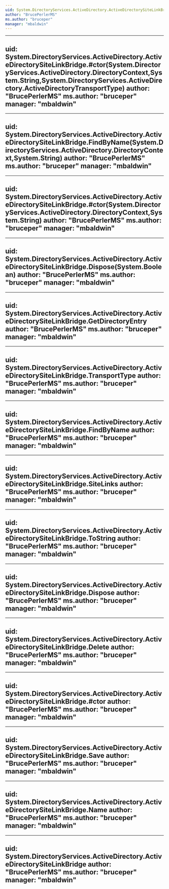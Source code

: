 ```yaml
---
uid: System.DirectoryServices.ActiveDirectory.ActiveDirectorySiteLinkBridge.FindByName(System.DirectoryServices.ActiveDirectory.DirectoryContext,System.String,System.DirectoryServices.ActiveDirectory.ActiveDirectoryTransportType)
author: "BrucePerlerMS"
ms.author: "bruceper"
manager: "mbaldwin"
---
```


---
uid: System.DirectoryServices.ActiveDirectory.ActiveDirectorySiteLinkBridge.#ctor(System.DirectoryServices.ActiveDirectory.DirectoryContext,System.String,System.DirectoryServices.ActiveDirectory.ActiveDirectoryTransportType)
author: "BrucePerlerMS"
ms.author: "bruceper"
manager: "mbaldwin"
---

---
uid: System.DirectoryServices.ActiveDirectory.ActiveDirectorySiteLinkBridge.FindByName(System.DirectoryServices.ActiveDirectory.DirectoryContext,System.String)
author: "BrucePerlerMS"
ms.author: "bruceper"
manager: "mbaldwin"
---

---
uid: System.DirectoryServices.ActiveDirectory.ActiveDirectorySiteLinkBridge.#ctor(System.DirectoryServices.ActiveDirectory.DirectoryContext,System.String)
author: "BrucePerlerMS"
ms.author: "bruceper"
manager: "mbaldwin"
---

---
uid: System.DirectoryServices.ActiveDirectory.ActiveDirectorySiteLinkBridge.Dispose(System.Boolean)
author: "BrucePerlerMS"
ms.author: "bruceper"
manager: "mbaldwin"
---

---
uid: System.DirectoryServices.ActiveDirectory.ActiveDirectorySiteLinkBridge.GetDirectoryEntry
author: "BrucePerlerMS"
ms.author: "bruceper"
manager: "mbaldwin"
---

---
uid: System.DirectoryServices.ActiveDirectory.ActiveDirectorySiteLinkBridge.TransportType
author: "BrucePerlerMS"
ms.author: "bruceper"
manager: "mbaldwin"
---

---
uid: System.DirectoryServices.ActiveDirectory.ActiveDirectorySiteLinkBridge.FindByName
author: "BrucePerlerMS"
ms.author: "bruceper"
manager: "mbaldwin"
---

---
uid: System.DirectoryServices.ActiveDirectory.ActiveDirectorySiteLinkBridge.SiteLinks
author: "BrucePerlerMS"
ms.author: "bruceper"
manager: "mbaldwin"
---

---
uid: System.DirectoryServices.ActiveDirectory.ActiveDirectorySiteLinkBridge.ToString
author: "BrucePerlerMS"
ms.author: "bruceper"
manager: "mbaldwin"
---

---
uid: System.DirectoryServices.ActiveDirectory.ActiveDirectorySiteLinkBridge.Dispose
author: "BrucePerlerMS"
ms.author: "bruceper"
manager: "mbaldwin"
---

---
uid: System.DirectoryServices.ActiveDirectory.ActiveDirectorySiteLinkBridge.Delete
author: "BrucePerlerMS"
ms.author: "bruceper"
manager: "mbaldwin"
---

---
uid: System.DirectoryServices.ActiveDirectory.ActiveDirectorySiteLinkBridge.#ctor
author: "BrucePerlerMS"
ms.author: "bruceper"
manager: "mbaldwin"
---

---
uid: System.DirectoryServices.ActiveDirectory.ActiveDirectorySiteLinkBridge.Save
author: "BrucePerlerMS"
ms.author: "bruceper"
manager: "mbaldwin"
---

---
uid: System.DirectoryServices.ActiveDirectory.ActiveDirectorySiteLinkBridge.Name
author: "BrucePerlerMS"
ms.author: "bruceper"
manager: "mbaldwin"
---

---
uid: System.DirectoryServices.ActiveDirectory.ActiveDirectorySiteLinkBridge
author: "BrucePerlerMS"
ms.author: "bruceper"
manager: "mbaldwin"
---
